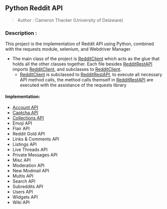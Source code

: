 ## Python Reddit API
> Author : Cameron Thacker (University of Delaware)

### Description :

This project is the implementation of Reddit API using Python, combined with the requests module, selenium, and Webdriver Manager.
- The main class of the project is [RedditClient](https://github.com/cthacker-udel/Python-Reddit-API/blob/master/RedditClient.py) which acts as the glue that holds all the other classes together. Each file besides [RedditRestAPI](https://github.com/cthacker-udel/Python-Reddit-API/blob/master/RedditRestAPI.py) imports [RedditClient](https://github.com/cthacker-udel/Python-Reddit-API/blob/master/RedditClient.py), and subclasses to [RedditClient](https://github.com/cthacker-udel/Python-Reddit-API/blob/master/RedditClient.py).
  - [RedditClient](https://github.com/cthacker-udel/Python-Reddit-API/blob/master/RedditClient.py) is subclassed to [RedditRestAPI](https://github.com/cthacker-udel/Python-Reddit-API/blob/master/RedditRestAPI.py), to execute all necessary API method calls, the method calls themself in [RedditRestAPI](https://github.com/cthacker-udel/Python-Reddit-API/blob/master/RedditRestAPI.py) are executed with the assistance of the requests library


#### Implementation:

- [Account API](https://www.reddit.com/dev/api#section_account)
- [Captcha API](https://www.reddit.com/dev/api#section_captcha)
- [Collections API](https://www.reddit.com/dev/api#section_collections)
- Emoji API
- Flair API
- Reddit Gold API
- Links & Comments API
- Listings API
- Live Threads API
- Private Messages API
- Misc API
- Moderation API
- New Modmail API
- Multis API
- Search API
- Subreddits API
- Users API
- Widgets API
- Wiki API
  
  
 
